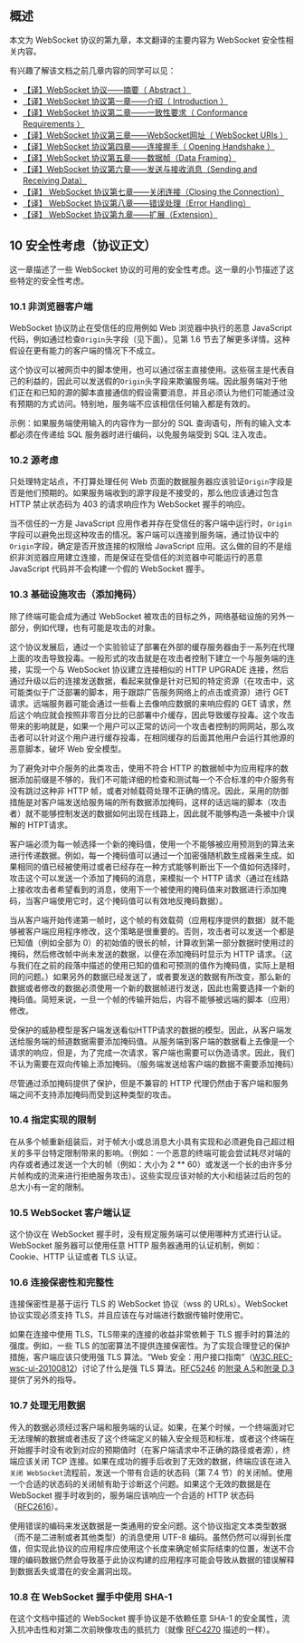 
## 概述

本文为 WebSocket 协议的第九章，本文翻译的主要内容为 WebSocket 安全性相关内容。

有兴趣了解该文档之前几章内容的同学可以见：

- [【译】WebSocket 协议——摘要（ Abstract ）][1]
- [【译】WebSocket 协议第一章——介绍（ Introduction ）][2]
- [【译】WebSocket 协议第二章——一致性要求（ Conformance Requirements ）][3]
- [【译】WebSocket 协议第三章——WebSocket网址（ WebSocket URIs ）][4]
- [【译】WebSocket 协议第四章——连接握手（ Opening Handshake ）][5]
- [【译】WebSocket 协议第五章——数据帧（Data Framing）][6]
- [【译】WebSocket 协议第六章——发送与接收消息（Sending and Receiving Data）][7]
- [【译】 WebSocket 协议第七章——关闭连接（Closing the Connection）][8]
- [【译】 WebSocket 协议第八章——错误处理（Error Handling）][9]
- [【译】 WebSocket 协议第九章——扩展（Extension）][10]

## 10 安全性考虑（协议正文）

这一章描述了一些 WebSocket 协议的可用的安全性考虑。这一章的小节描述了这些特定的安全性考虑。

### 10.1 非浏览器客户端

WebSocket 协议防止在受信任的应用例如 Web 浏览器中执行的恶意 JavaScript 代码，例如通过检查`Origin`头字段（见下面）。见第 1.6 节去了解更多详情。这种假设在更有能力的客户端的情况下不成立。

这个协议可以被网页中的脚本使用，也可以通过宿主直接使用。这些宿主是代表自己的利益的，因此可以发送假的`Origin`头字段来欺骗服务端。因此服务端对于他们正在和已知的源的脚本直接通信的假设需要消息，并且必须认为他们可能通过没有预期的方式访问。特别地，服务端不应该相信任何输入都是有效的。

示例：如果服务端使用输入的内容作为一部分的 SQL 查询语句，所有的输入文本都必须在传递给 SQL 服务器时进行编码，以免服务端受到 SQL 注入攻击。

### 10.2 源考虑

只处理特定站点，不打算处理任何 Web 页面的数据服务器应该验证`Origin`字段是否是他们预期的。如果服务端收到的源字段是不接受的，那么他应该通过包含 HTTP 禁止状态码为 403 的请求响应作为 WebSocket 握手的响应。

当不信任的一方是 JavaScript 应用作者并存在受信任的客户端中运行时，`Origin`字段可以避免出现这种攻击的情况。客户端可以连接到服务端，通过协议中的`Origin`字段，确定是否开放连接的权限给 JavaScript 应用。这么做的目的不是组织非浏览器应用建立连接，而是保证在受信任的浏览器中可能运行的恶意 JavaScript 代码并不会构建一个假的 WebSocket 握手。

### 10.3 基础设施攻击（添加掩码）

除了终端可能会成为通过 WebSocket 被攻击的目标之外，网络基础设施的另外一部分，例如代理，也有可能是攻击的对象。

这个协议发展后，通过一个实验验证了部署在外部的缓存服务器由于一系列在代理上面的攻击导致投毒。一般形式的攻击就是在攻击者控制下建立一个与服务端的连接，实现一个与 WebSocket 协议建立连接相似的 HTTP UPGRADE 连接，然后通过升级以后的连接发送数据，看起来就像是针对已知的特定资源（在攻击中，这可能类似于广泛部署的脚本，用于跟踪广告服务网络上的点击或资源）进行 GET 请求。远端服务器可能会通过一些看上去像响应数据的来响应假的 GET 请求，然后这个响应就会按照非零百分比的已部署中介缓存，因此导致缓存投毒。这个攻击带来的影响就是，如果一个用户可以正常的访问一个攻击者控制的网网站，那么攻击者可以针对这个用户进行缓存投毒，在相同缓存的后面其他用户会运行其他源的恶意脚本，破坏 Web 安全模型。

为了避免对中介服务的此类攻击，使用不符合 HTTP 的数据帧中为应用程序的数据添加前缀是不够的，我们不可能详细的检查和测试每一个不合标准的中介服务有没有跳过这种非 HTTP 帧，或者对帧载荷处理不正确的情况。因此，采用的防御措施是对客户端发送给服务端的所有数据添加掩码，这样的话远端的脚本（攻击者）就不能够控制发送的数据如何出现在线路上，因此就不能够构造一条被中介误解的 HTPT请求。

客户端必须为每一帧选择一个新的掩码值，使用一个不能够被应用预测到的算法来进行传递数据。例如，每一个掩码值可以通过一个加密强随机数生成器来生成。如果相同的值已经被使用过或者已经存在一种方式能够判断出下一个值如何选择时，攻击这个可以发送一个添加了掩码的消息，来模拟一个 HTTP 请求（通过在线路上接收攻击者希望看到的消息，使用下一个被使用的掩码值来对数据进行添加掩码，当客户端使用它时，这个掩码值可以有效地反掩码数据）。

当从客户端开始传递第一帧时，这个帧的有效载荷（应用程序提供的数据）就不能够被客户端应用程序修改，这个策略是很重要的。否则，攻击者可以发送一个都是已知值（例如全部为 0）的初始值的很长的帧，计算收到第一部分数据时使用过的掩码，然后修改帧中尚未发送的数据，以便在添加掩码时显示为 HTTP 请求。（这与我们在之前的段落中描述的使用已知的值和可预测的值作为掩码值，实际上是相同的问题。）如果另外的数据已经发送了，或者要发送的数据有所改变，那么新的数据或者修改的数据必须使用一个新的数据帧进行发送，因此也需要选择一个新的掩码值。简短来说，一旦一个帧的传输开始后，内容不能够被远端的脚本（应用）修改。

受保护的威胁模型是客户端发送看似HTTP请求的数据的模型。因此，从客户端发送给服务端的频道数据需要添加掩码值。从服务端到客户端的数据看上去像是一个请求的响应，但是，为了完成一次请求，客户端也需要可以伪造请求。因此，我们不认为需要在双向传输上添加掩码。（服务端发送给客户端的数据不需要添加掩码）

尽管通过添加掩码提供了保护，但是不兼容的 HTTP 代理仍然由于客户端和服务端之间不支持添加掩码而受到这种类型的攻击。

### 10.4 指定实现的限制

在从多个帧重新组装后，对于帧大小或总消息大小具有实现和必须避免自己超过相关的多平台特定限制带来的影响。（例如：一个恶意的终端可能会尝试耗尽对端的内存或者通过发送一个大的帧（例如：大小为 2 \*\* 60）或发送一个长的由许多分片帧构成的流来进行拒绝服务攻击）。这些实现应该对帧的大小和组装过后的包的总大小有一定的限制。

### 10.5 WebSocket 客户端认证

这个协议在 WebSocket 握手时，没有规定服务端可以使用哪种方式进行认证。WebSocket 服务器可以使用任意 HTTP 服务器通用的认证机制，例如： Cookie、HTTP 认证或者 TLS 认证。

### 10.6 连接保密性和完整性

连接保密性是基于运行 TLS 的 WebSocket 协议（wss 的 URLs）。WebSocket 协议实现必须支持 TLS，并且应该在与对端进行数据传输时使用它。

如果在连接中使用 TLS，TLS带来的连接的收益非常依赖于 TLS 握手时的算法的强度。例如，一些 TLS 的加密算法不提供连接保密性。为了实现合理登记的保护措施，客户端应该只使用强 TLS 算法。“Web 安全：用户接口指南”（[W3C.REC-wsc-ui-20100812][11]）讨论了什么是强 TLS 算法。[RFC5246][12] 的[附录 A.5][13]和[附录 D.3][14]提供了另外的指导。

### 10.7 处理无用数据

传入的数据必须经过客户端和服务端的认证。如果，在某个时候，一个终端面对它无法理解的数据或者违反了这个终端定义的输入安全规范和标准，或者这个终端在开始握手时没有收到对应的预期值时（在客户端请求中不正确的路径或者源），终端应该关闭 TCP 连接。如果在成功的握手后收到了无效的数据，终端应该在进入`关闭 WebSocket`流程前，发送一个带有合适的状态码（第 7.4 节）的关闭帧。使用一个合适的状态码的关闭帧有助于诊断这个问题。如果这个无效的数据是在 WebSocket 握手时收到的，服务端应该响应一个合适的 HTTP 状态码（[RFC2616][15]）。

使用错误的编码来发送数据是一类通用的安全问题。这个协议指定文本类型数据（而不是二进制或者其他类型）的消息使用 UTF-8 编码。虽然仍然可以得到长度值，但实现此协议的应用程序应使用这个长度来确定帧实际结束的位置，发送不合理的编码数据仍然会导致基于此协议构建的应用程序可能会导致从数据的错误解释到数据丢失或潜在的安全漏洞出现。

### 10.8 在 WebSocket 握手中使用 SHA-1

在这个文档中描述的 WebSocket 握手协议是不依赖任意 SHA-1 的安全属性，流入抗冲击性和对第二次前映像攻击的抵抗力（就像 [RFC4270][16] 描述的一样）。



[1]:	https://juejin.im/post/5b12966fe51d450689495e41
[2]:	https://juejin.im/post/5b1a7189e51d45068b496cf0
[3]:	https://juejin.im/post/5b1e6beae51d4506b62cbd64
[4]:	https://juejin.im/post/5b226d716fb9a00e594c5da5
[5]:	https://juejin.im/post/5b2b9850518825748e545d23
[6]:	https://juejin.im/post/5c32f906f265da6136229fac
[7]:	https://juejin.im/post/5c33648b6fb9a049b2220bb7
[8]:	https://juejin.im/post/5c3c3982f265da613f2fafe4
[9]:	https://juejin.im/post/5c4c1d8cf265da61285a759d
[10]:	https://juejin.im/post/5c4c8b82f265da616a4801ca
[11]:	https://tools.ietf.org/html/rfc6455#ref-W3C.REC-wsc-ui-20100812
[12]:	https://tools.ietf.org/html/rfc5246
[13]:	https://tools.ietf.org/html/rfc6455#appendix-A.5
[14]:	https://tools.ietf.org/html/rfc6455#appendix-D.3
[15]:	https://tools.ietf.org/html/rfc2616
[16]:	https://tools.ietf.org/html/rfc4270